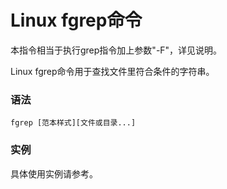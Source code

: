 # Linux fgrep命令

本指令相当于执行grep指令加上参数"-F"，详见说明。

Linux fgrep命令用于查找文件里符合条件的字符串。

### 语法

    fgrep [范本样式][文件或目录...]

### 实例

具体使用实例请参考。